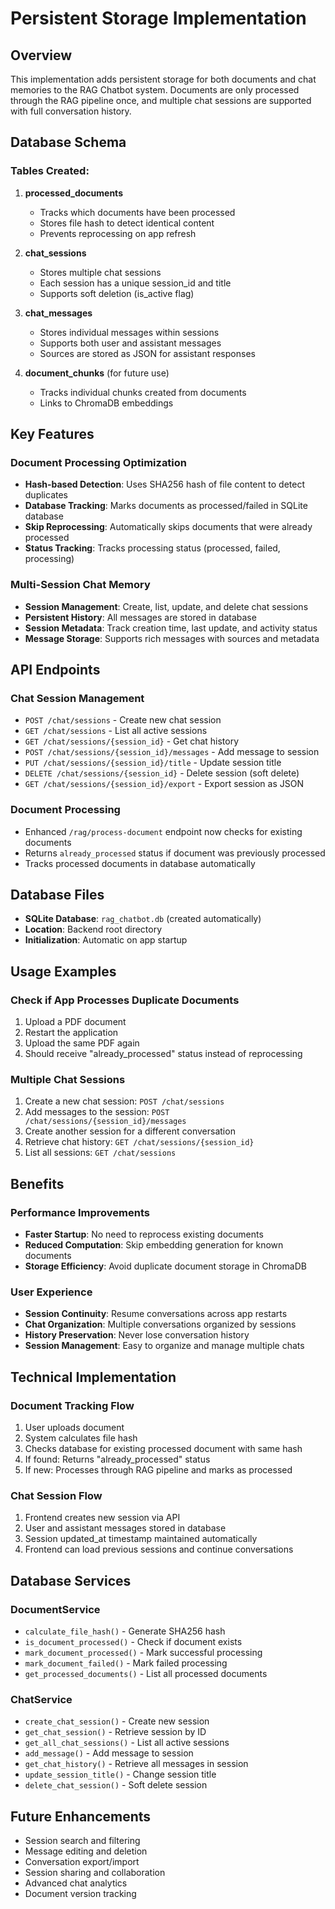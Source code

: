 # Persistent Storage Implementation

## Overview
This implementation adds persistent storage for both documents and chat memories to the RAG Chatbot system. Documents are only processed through the RAG pipeline once, and multiple chat sessions are supported with full conversation history.

## Database Schema

### Tables Created:

1. **processed_documents**
   - Tracks which documents have been processed
   - Stores file hash to detect identical content
   - Prevents reprocessing on app refresh

2. **chat_sessions**
   - Stores multiple chat sessions
   - Each session has a unique session_id and title
   - Supports soft deletion (is_active flag)

3. **chat_messages**
   - Stores individual messages within sessions
   - Supports both user and assistant messages
   - Sources are stored as JSON for assistant responses

4. **document_chunks** (for future use)
   - Tracks individual chunks created from documents
   - Links to ChromaDB embeddings

## Key Features

### Document Processing Optimization
- **Hash-based Detection**: Uses SHA256 hash of file content to detect duplicates
- **Database Tracking**: Marks documents as processed/failed in SQLite database
- **Skip Reprocessing**: Automatically skips documents that were already processed
- **Status Tracking**: Tracks processing status (processed, failed, processing)

### Multi-Session Chat Memory
- **Session Management**: Create, list, update, and delete chat sessions
- **Persistent History**: All messages are stored in database
- **Session Metadata**: Track creation time, last update, and activity status
- **Message Storage**: Supports rich messages with sources and metadata

## API Endpoints

### Chat Session Management
- `POST /chat/sessions` - Create new chat session
- `GET /chat/sessions` - List all active sessions
- `GET /chat/sessions/{session_id}` - Get chat history
- `POST /chat/sessions/{session_id}/messages` - Add message to session
- `PUT /chat/sessions/{session_id}/title` - Update session title
- `DELETE /chat/sessions/{session_id}` - Delete session (soft delete)
- `GET /chat/sessions/{session_id}/export` - Export session as JSON

### Document Processing
- Enhanced `/rag/process-document` endpoint now checks for existing documents
- Returns `already_processed` status if document was previously processed
- Tracks processed documents in database automatically

## Database Files
- **SQLite Database**: `rag_chatbot.db` (created automatically)
- **Location**: Backend root directory
- **Initialization**: Automatic on app startup

## Usage Examples

### Check if App Processes Duplicate Documents
1. Upload a PDF document
2. Restart the application
3. Upload the same PDF again
4. Should receive "already_processed" status instead of reprocessing

### Multiple Chat Sessions
1. Create a new chat session: `POST /chat/sessions`
2. Add messages to the session: `POST /chat/sessions/{session_id}/messages`
3. Create another session for a different conversation
4. Retrieve chat history: `GET /chat/sessions/{session_id}`
5. List all sessions: `GET /chat/sessions`

## Benefits

### Performance Improvements
- **Faster Startup**: No need to reprocess existing documents
- **Reduced Computation**: Skip embedding generation for known documents
- **Storage Efficiency**: Avoid duplicate document storage in ChromaDB

### User Experience
- **Session Continuity**: Resume conversations across app restarts
- **Chat Organization**: Multiple conversations organized by sessions
- **History Preservation**: Never lose conversation history
- **Session Management**: Easy to organize and manage multiple chats

## Technical Implementation

### Document Tracking Flow
1. User uploads document
2. System calculates file hash
3. Checks database for existing processed document with same hash
4. If found: Returns "already_processed" status
5. If new: Processes through RAG pipeline and marks as processed

### Chat Session Flow
1. Frontend creates new session via API
2. User and assistant messages stored in database
3. Session updated_at timestamp maintained automatically
4. Frontend can load previous sessions and continue conversations

## Database Services

### DocumentService
- `calculate_file_hash()` - Generate SHA256 hash
- `is_document_processed()` - Check if document exists
- `mark_document_processed()` - Mark successful processing
- `mark_document_failed()` - Mark failed processing
- `get_processed_documents()` - List all processed documents

### ChatService
- `create_chat_session()` - Create new session
- `get_chat_session()` - Retrieve session by ID
- `get_all_chat_sessions()` - List all active sessions
- `add_message()` - Add message to session
- `get_chat_history()` - Retrieve all messages in session
- `update_session_title()` - Change session title
- `delete_chat_session()` - Soft delete session

## Future Enhancements
- Session search and filtering
- Message editing and deletion
- Conversation export/import
- Session sharing and collaboration
- Advanced chat analytics
- Document version tracking